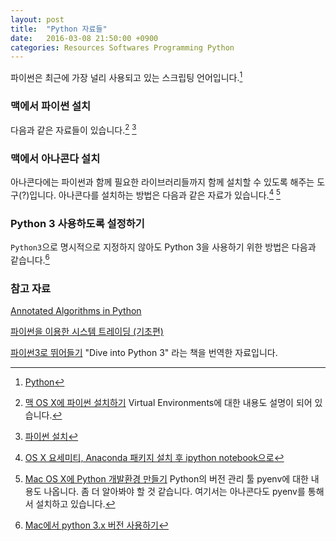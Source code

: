 ```yaml
---
layout: post
title:  "Python 자료들"
date:   2016-03-08 21:50:00 +0900
categories: Resources Softwares Programming Python
---
```


파이썬은 최근에 가장 널리 사용되고 있는 스크립팅 언어입니다.[^Python]

### 맥에서 파이썬 설치

다음과 같은 자료들이 있습니다.[^guide]  [^kybin]

### 맥에서 아나콘다 설치

아나콘다에는 파이썬과 함께 필요한 라이브러리들까지 함께 설치할 수 있도록 해주는 도구(?)입니다. 아나콘다를 설치하는 방법은 다음과 같은 자료가 있습니다.[^mcchae]  [^wsyang]

### Python 3 사용하도록 설정하기

`Python3`으로 명시적으로 지정하지 않아도 Python 3을 사용하기 위한 방법은 다음과 같습니다.[^eunguru]

### 참고 자료

[^guide]: [맥 OS X에 파이썬 설치하기](http://python-guide-kr.readthedocs.io/ko/latest/starting/install/osx.html) Virtual Environments에 대한 내용도 설명이 되어 있습니다.

[^kybin]: [파이썬 설치](http://kybin.github.io/translateDiveIntoPython3korean/installing-python.html)

[^mcchae]: [OS X 요세미티, Anaconda 패키지 설치 후 ipython notebook으로](http://egloos.zum.com/mcchae/v/11158397)

[^wsyang]: [Mac OS X에 Python 개발환경 만들기](http://wsyang.com/2015/07/19/hellow-python/) Python의 버전 관리 툴 pyenv에 대한 내용도 나옵니다. 좀 더 알아봐야 할 것 같습니다. 여기서는 아나콘다도 pyenv를 통해서 설치하고 있습니다. 

[^eunguru]: [Mac에서 python 3.x 버전 사용하기](http://eunguru.tistory.com/28)

[^Python]: [Python](https://www.python.org)

[Annotated Algorithms in Python](http://www.amazon.com/Annotated-Algorithms-Python-Applications-Physics/dp/0991160401)

[파이썬을 이용한 시스템 트레이딩 (기초편)](https://wikidocs.net/book/110)

[파이썬3로 뛰어들기](http://kybin.github.io/translateDiveIntoPython3korean/index.html) "Dive into Python 3" 라는 책을 번역한 자료입니다.
